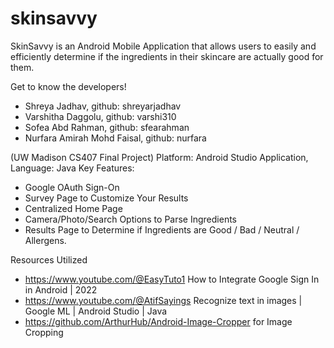 # skinsavvy
SkinSavvy is an Android Mobile Application that allows users to easily and efficiently determine if the ingredients in their skincare are actually good for them. 

Get to know the developers!
- Shreya Jadhav, github: shreyarjadhav
- Varshitha Daggolu, github: varshi310
- Sofea Abd Rahman, github: sfearahman
- Nurfara Amirah Mohd Faisal, github: nurfara

(UW Madison CS407 Final Project)
Platform: Android Studio Application, Language: Java
Key Features: 
- Google OAuth Sign-On
- Survey Page to Customize Your Results
- Centralized Home Page
- Camera/Photo/Search Options to Parse Ingredients
- Results Page to Determine if Ingredients are Good / Bad / Neutral / Allergens. 

Resources Utilized 
- https://www.youtube.com/@EasyTuto1 How to Integrate Google Sign In in Android | 2022
- https://www.youtube.com/@AtifSayings Recognize text in images | Google ML | Android Studio | Java
- https://github.com/ArthurHub/Android-Image-Cropper for Image Cropping

